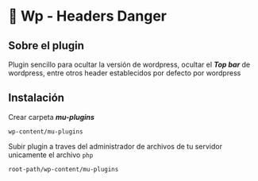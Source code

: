 # 🧠 Wp - Headers Danger

## Sobre el plugin

Plugin sencillo para ocultar la versión de wordpress, ocultar el ***Top bar*** de wordpress, entre otros header establecidos por defecto por wordpress


## Instalación 

Crear carpeta ***mu-plugins***

```
wp-content/mu-plugins
```

Subir plugin a traves del administrador de archivos de tu servidor unicamente el archivo ``` php ```

``` 
root-path/wp-content/mu-plugins 
```

